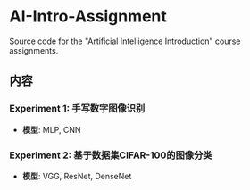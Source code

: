 # AI-Intro-Assignment  
Source code for the "Artificial Intelligence Introduction" course assignments.

## 内容  
### **Experiment 1: 手写数字图像识别**  
- **模型**: MLP, CNN  

### **Experiment 2: 基于数据集CIFAR-100的图像分类**  
- **模型**: VGG, ResNet, DenseNet  
